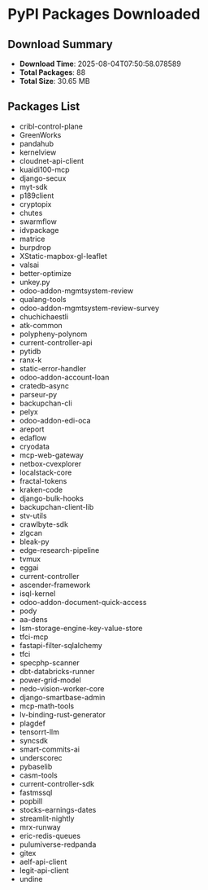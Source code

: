 # PyPI Packages Downloaded

## Download Summary
- **Download Time**: 2025-08-04T07:50:58.078589
- **Total Packages**: 88
- **Total Size**: 30.65 MB

## Packages List
- cribl-control-plane
- GreenWorks
- pandahub
- kernelview
- cloudnet-api-client
- kuaidi100-mcp
- django-secux
- myt-sdk
- p189client
- cryptopix
- chutes
- swarmflow
- idvpackage
- matrice
- burpdrop
- XStatic-mapbox-gl-leaflet
- valsai
- better-optimize
- unkey.py
- odoo-addon-mgmtsystem-review
- qualang-tools
- odoo-addon-mgmtsystem-review-survey
- chuchichaestli
- atk-common
- polypheny-polynom
- current-controller-api
- pytidb
- ranx-k
- static-error-handler
- odoo-addon-account-loan
- cratedb-async
- parseur-py
- backupchan-cli
- pelyx
- odoo-addon-edi-oca
- areport
- edaflow
- cryodata
- mcp-web-gateway
- netbox-cvexplorer
- localstack-core
- fractal-tokens
- kraken-code
- django-bulk-hooks
- backupchan-client-lib
- stv-utils
- crawlbyte-sdk
- zlgcan
- bleak-py
- edge-research-pipeline
- tvmux
- eggai
- current-controller
- ascender-framework
- isql-kernel
- odoo-addon-document-quick-access
- pody
- aa-dens
- lsm-storage-engine-key-value-store
- tfci-mcp
- fastapi-filter-sqlalchemy
- tfci
- specphp-scanner
- dbt-databricks-runner
- power-grid-model
- nedo-vision-worker-core
- django-smartbase-admin
- mcp-math-tools
- lv-binding-rust-generator
- plagdef
- tensorrt-llm
- syncsdk
- smart-commits-ai
- underscorec
- pybaselib
- casm-tools
- current-controller-sdk
- fastmssql
- popbill
- stocks-earnings-dates
- streamlit-nightly
- mrx-runway
- eric-redis-queues
- pulumiverse-redpanda
- gitex
- aelf-api-client
- legit-api-client
- undine
